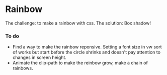 # Rainbow

The challenge: to make a rainbow with css.
The solution: Box shadow!

### To do 

- Find a way to make the rainbow reponsive. Setting a font size in vw sort of works but start before the circle shrinks and doesn't pay attention to changes in screen height.
- Animate the clip-path to make the reinbow grow, make a chain of rainbows.